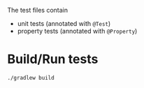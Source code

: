The test files contain
* unit tests (annotated with `@Test`)
* property tests (annotated with `@Property`)

# Build/Run tests

```
./gradlew build
```
